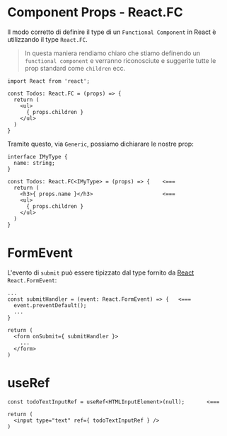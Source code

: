 # Component Props - React.FC

Il modo corretto di definire il type di un `Functional Component` in React è utilizzando il type `React.FC`.

>In questa maniera rendiamo chiaro che stiamo definendo un `functional component` e verranno riconosciute e suggerite tutte le prop standard come `children` ecc.

```tsx title:Todos.tsx
import React from 'react';

const Todos: React.FC = (props) => {
  return (
    <ul>
      { props.children }
    </ul>
  )
}
```

Tramite questo, via `Generic`, possiamo dichiarare le nostre prop:

```tsx title:Todos.tsx
interface IMyType {
  name: string;
}

const Todos: React.FC<IMyType> = (props) => {    <===
  return (
    <h3>{ props.name }</h3>                      <===
    <ul>
      { props.children }
    </ul>
  )
}
```

# FormEvent

L'evento di `submit` può essere tipizzato dal type fornito da [React](React.md) `React.FormEvent`:

```tsx title:NewTodo.tsx
...
const submitHandler = (event: React.FormEvent) => {   <===
  event.preventDefault();
  ...
}

return (
  <form onSubmit={ submitHandler }>
    ...
  </form>
)
```

# useRef

```tsx
const todoTextInputRef = useRef<HTMLInputElement>(null);       <===

return (
  <input type="text" ref={ todoTextInputRef } />
)
```